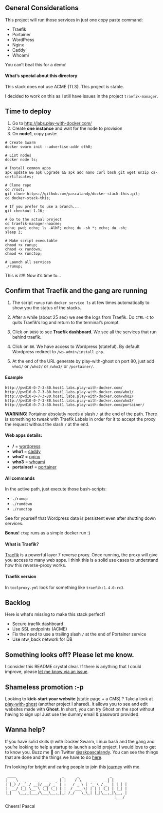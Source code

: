 ## General Considerations
This project will run those services in just one copy paste command:

- Traefik
- Portainer
- WordPress
- Nginx
- Caddy
- Whoami

You can’t beat this for a demo!

#### What’s special about this directory
This stack does not use ACME (TLS). This project is stable.

I decided to work on this as I still have issues in the project `traefik-manager`. 

## Time to deploy
1. Go to http://labs.play-with-docker.com/ 
2. Create **one instance** and wait for the node to provision
3. On **node1**, copy paste:

```
# Create Swarm
docker swarm init --advertise-addr eth0;

# List nodes
docker node ls;

# Install common apps
apk update && apk upgrade && apk add nano curl bash git wget unzip ca-certificates;

# Clone repo
cd /root;
git clone https://github.com/pascalandy/docker-stack-this.git;
cd docker-stack-this;

# If you prefer to use a branch...
git checkout 1.16;

# Go to the actual project
cd traefik-manager-noacme;
echo; pwd; echo; ls -AlhF; echo; du -sh *; echo; du -sh;
sleep 2;

# Make script executable
chmod +x runup;
chmod +x rundown;
chmod +x runctop;

# Launch all services
./runup;
```

This is it!!! Now it’s time to…

## Confirm that Traefik and the gang are running
1. The script `runup` run `docker service ls` at few times automatically to show you the status of the stacks.

2. After a while (about 25 sec) we see the logs from Traefik. Do `CTRL-C` to quits Traefik’s log and return to the terminal’s prompt.

3. Click on `9090` to see **Traefik dashboard**. We see all the services that run behind traefik.

4. Click on `80`. We have access to Wordpress (stateful). By default Wordpress redirect to `/wp-admin/install.php`.

5. At the end of the URL generate by play-with-ghost on port 80, just add `who1/` or `/who2/` or `/who3/` or `/portainer/`.

#### Example
```
http://pwd10-0-7-3-80.host1.labs.play-with-docker.com/
http://pwd10-0-7-3-80.host1.labs.play-with-docker.com/who1/
http://pwd10-0-7-3-80.host1.labs.play-with-docker.com/who2/
http://pwd10-0-7-3-80.host1.labs.play-with-docker.com/who3/
http://pwd10-0-7-3-80.host1.labs.play-with-docker.com/portainer/
```

**WARNING**! Portainer absolutly needs a slash `/` at the end of the path. There is something to tweak with Traefik Labels in order for it to accept the proxy the request without the slash `/` at the end.

#### Web apps details:
- **/** = [wordpress](https://hub.docker.com/_/wordpress/)
- **who1** = [caddy](https://hub.docker.com/r/abiosoft/caddy/)
- **who2** = [nginx](https://hub.docker.com/_/nginx/)
- **who3** = [whoami](https://hub.docker.com/r/emilevauge/whoami/) 
- **portainer/** = [portainer](https://hub.docker.com/r/portainer/portainer//)

#### All commands
In the active path, just execute those bash-scripts:

- `./runup`
- `./rundown`
- `./runctop`

See for yourself that Wordpress data is persistent even after shutting down services.

**Bonus**! `ctop` runs as a simple docker run :)

#### What is Traefik?
[Traefik](https://docs.traefik.io/configuration/backends/docker/) is a powerful layer 7 reverse proxy. Once running, the proxy will give you access to many web apps. I think this is a solid use cases to understand how this reverse-proxy works.

#### Traefik version 
In `toolproxy.yml` look for something like `traefik:1.4.0-rc3`.

## Backlog

Here is what’s missing to make this stack perfect?
 
- Secure traefik dashboard
- Use SSL endpoints (ACME)
- Fix the need to use a trailing slash `/` at the end of Portainer service
- Use ntw_back network for DB

## Something looks off? Please let me know.
I consider this README crystal clear. If there is anything that I could improve, please [let me know via an issue](https://github.com/pascalandy/docker-stack-this/issues).

## Shameless promotion :-p
Looking to **kick-start your website** (static page + a CMS) ? Take a look at [play-with-ghost](http://play-with-ghost.com/) (another project I shared). It allows you to see and edit websites made with **Ghost**. In short, you can try Ghost on the spot without having to sign up! Just use the dummy email & password provided.

## Wanna help?
If you have solid skills 🤓 with Docker Swarm, Linux bash and the gang and you’re looking to help a startup to launch a solid project, I would love to get to know you. Buzz me 👋 on Twitter [@askpascalandy](https://twitter.com/askpascalandy). You can see the things that are done and the things we have to do [here](http://firepress.org/blog/technical-challenges-we-are-facing-now/).

I’m looking for bright and caring people to join this [journey](http://firepress.org/blog/tag/from-the-heart/) with me.

```
 ____                     _      _              _
|  _ \ __ _ ___  ___ __ _| |    / \   _ __   __| |_   _
| |_) / _` / __|/ __/ _` | |   / _ \ | '_ \ / _` | | | |
|  __/ (_| \__ \ (_| (_| | |  / ___ \| | | | (_| | |_| |
|_|   \__,_|___/\___\__,_|_| /_/   \_\_| |_|\__,_|\__, |
                                                  |___/
```

Cheers!
Pascal